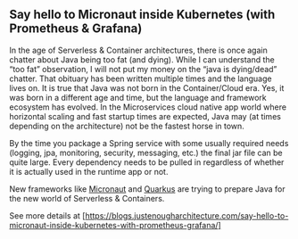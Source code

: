 ## Say hello to Micronaut inside Kubernetes (with Prometheus & Grafana)

In the age of Serverless & Container architectures, there is once again chatter about Java being too fat (and dying). While I can understand the “too fat” observation, I will not put my money on the “java is dying/dead” chatter. That obituary has been written multiple times and the language lives on. It is true that Java was not born in the Container/Cloud era. Yes, it was born in a different age and time, but the language and framework ecosystem has evolved. In the Microservices cloud native app world where horizontal scaling and fast startup times are expected, Java may (at times depending on the architecture) not be the fastest horse in town.

By the time you package a Spring service with some usually required needs (logging, jpa, monitoring, security, messaging, etc.) the final jar file can be quite large. Every dependency needs to be pulled in regardless of whether it is actually used in the runtime app or not.

New frameworks like [Micronaut](https://micronaut.io/) and [Quarkus](https://quarkus.io/) are trying to prepare Java for the new world of Serverless & Containers. 

See more details at [https://blogs.justenougharchitecture.com/say-hello-to-micronaut-inside-kubernetes-with-prometheus-grafana/]
